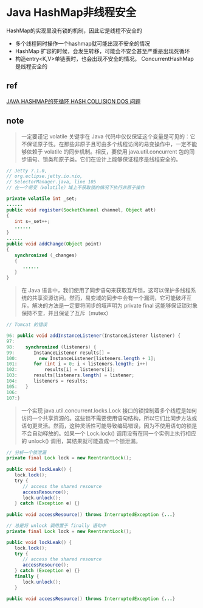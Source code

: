 # Java HashMap非线程安全
HashMap的实现里没有锁的机制，因此它是线程不安全的
* 多个线程同时操作一个hashmap就可能出现不安全的情况
* HashMap 扩容的时候，会发生转移，可能会不安全甚至严重是出现死循环
* 构造entry<K,V>单链表时，也会出现不安全的情况。
ConcurrentHashMap 是线程安全的

## ref
[ JAVA HASHMAP的死循环 ](https://coolshell.cn/articles/9606.html)
[ HASH COLLISION DOS 问题 ](https://coolshell.cn/articles/6424.html)

## note

> 一定要谨记 volatile 关键字在 Java 代码中仅仅保证这个变量是可见的：它不保证原子性。在那些非原子且可由多个线程访问的易变操作中，一定不能够依赖于 volatile 的同步机制。相反，要使用 java.util.concurrent 包的同步语句、锁类和原子类。它们在设计上能够保证程序是线程安全的。

```java
// Jetty 7.1.0,
// org.eclipse.jetty.io.nio,
// SelectorManager.java, line 105
// 在一个易变（volatile）域上不获取锁的情况下执行非原子操作

private volatile int _set;
......
public void register(SocketChannel channel, Object att)
{
   int s=_set++;
   ......
}
......
public void addChange(Object point)
{
   synchronized (_changes)
   {
      ......
   }
}
```

> 在 Java 语言中，我们使用了同步语句来获取互斥锁，这可以保护多线程系统的共享资源访问。然而，易变域的同步中会有一个漏洞，它可能破坏互斥。解决的方法是一定要将同步的域声明为 private final 这能够保证锁对象保持不变，并且保证了互斥（mutex）
```java
// Tomcat 的错误

96: public void addInstanceListener(InstanceListener listener) {
97:
98:    synchronized (listeners) {
99:       InstanceListener results[] =
100:        new InstanceListener[listeners.length + 1];
101:      for (int i = 0; i < listeners.length; i++)
102:          results[i] = listeners[i];
103:      results[listeners.length] = listener;
104:      listeners = results;
105:   }
106:
107:}

```

> 一个实现 java.util.concurrent.locks.Lock 接口的锁控制着多个线程是如何访问一个共享资源的。这些锁不需要使用语句结构，所以它们比同步方法或语句更灵活。然而，这种灵活性可能导致编码错误，因为不使用语句的锁是不会自动释放的。如果一个 Lock.lock() 调用没有在同一个实例上执行相应的 unlock() 调用，其结果就可能造成一个锁泄漏。

```java
// 分析一个锁泄漏
private final Lock lock = new ReentrantLock();
 
public void lockLeak() {
   lock.lock();
   try {
      // access the shared resource
      accessResource();
      lock.unlock();
   } catch (Exception e) {}
 
public void accessResource() throws InterruptedException {...}
```

```java
// 总是将 unlock 调用置于 finally 语句中
private final Lock lock = new ReentrantLock();

public void lockLeak() {
   lock.lock();
   try {
      // access the shared resource
      accessResource();
   } catch (Exception e) {}
   finally {
      lock.unlock();
   }

public void accessResource() throws InterruptedException {...}
```
